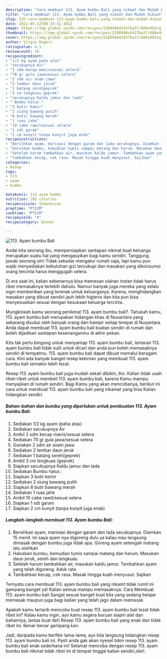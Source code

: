 ```yaml
---
description: "Cara membuat 113. Ayam bumbu Bali yang nikmat dan Mudah Dibuat"
title: "Cara membuat 113. Ayam bumbu Bali yang nikmat dan Mudah Dibuat"
slug: 535-cara-membuat-113-ayam-bumbu-bali-yang-nikmat-dan-mudah-dibuat
date: 2021-05-12T00:35:51.481Z
image: https://img-global.cpcdn.com/recipes/5288948a5437ba37/680x482cq70/113-ayam-bumbu-bali-foto-resep-utama.jpg
thumbnail: https://img-global.cpcdn.com/recipes/5288948a5437ba37/680x482cq70/113-ayam-bumbu-bali-foto-resep-utama.jpg
cover: https://img-global.cpcdn.com/recipes/5288948a5437ba37/680x482cq70/113-ayam-bumbu-bali-foto-resep-utama.jpg
author: Virgie Rogers
ratingvalue: 4.1
reviewcount: 10
recipeingredient:
- "1/2 kg ayam paha atas"
- "secukupnya Air"
- "2 sdm kecap manissesuai selera"
- "70 gr gula jawasesuai selera"
- "2 sdm air asam jawa"
- "2 lembar daun jeruk"
- "1 batang serehgeprek"
- "3 cm lengkuas geprek"
- "secukupnya Kaldu jamur dan lada"
- " Bumbu halus "
- "3 butir kemir"
- "2 siung bawang putih"
- "8 butir bawang merah"
- "1 ruas jahe"
- "10 cabe rawitsesuai selera"
- "1 sdt garam"
- "2 cm kunyit tanpa kunyit juga enak"
recipeinstructions:
- "Bersihkan ayam, marinasi dengan garam dan lada secukupnya. Diamkan 15 menit. Ini saya ayam nya digoreng dulu ya kalau mau langsung dimasak dengan bumbu juga tidak apa. Goreng ayam setengah matang lalu sisihkan"
- "Haluskan bumbu, kemudian tumis sampai matang dan harum. Masukan daun jeruk, sereh dan lengkuas."
- "Setelah harum tambahkan air, masukan kaldu jamur. Tambahkan ayam yang telah digoreng. Aduk rata"
- "Tambahkan kecap, cek rasa. Masak hingga kuah menyusut. Sajikan"
categories:
- Resep
tags:
- 113
- ayam
- bumbu

katakunci: 113 ayam bumbu 
nutrition: 295 calories
recipecuisine: Indonesian
preptime: "PT22M"
cooktime: "PT51M"
recipeyield: "4"
recipecategory: Dinner

---
```



![113. Ayam bumbu Bali](https://img-global.cpcdn.com/recipes/5288948a5437ba37/680x482cq70/113-ayam-bumbu-bali-foto-resep-utama.jpg)

Andai kita seorang ibu, mempersiapkan santapan nikmat buat keluarga merupakan suatu hal yang mengasyikan bagi kamu sendiri. Tanggung jawab seorang istri Tidak sekadar mengatur rumah saja, tapi kamu pun wajib menyediakan kebutuhan gizi tercukupi dan masakan yang dikonsumsi orang tercinta harus menggugah selera.

Di era  saat ini, kalian sebenarnya bisa memesan olahan instan tidak harus ribet memasaknya terlebih dahulu. Namun banyak juga mereka yang selalu ingin memberikan yang terenak untuk keluarganya. Karena, menghidangkan masakan yang dibuat sendiri jauh lebih higienis dan kita pun bisa menyesuaikan sesuai dengan kesukaan keluarga tercinta. 



Mungkinkah kamu seorang penikmat 113. ayam bumbu bali?. Tahukah kamu, 113. ayam bumbu bali merupakan hidangan khas di Nusantara yang sekarang disukai oleh banyak orang dari hampir setiap tempat di Nusantara. Anda dapat membuat 113. ayam bumbu bali buatan sendiri di rumah dan boleh dijadikan santapan kesenanganmu di akhir pekan.

Kita tak perlu bingung untuk menyantap 113. ayam bumbu bali, lantaran 113. ayam bumbu bali tidak sulit untuk dicari dan anda pun boleh memasaknya sendiri di tempatmu. 113. ayam bumbu bali dapat dibuat memalui beragam cara. Kini ada banyak banget resep kekinian yang membuat 113. ayam bumbu bali semakin lebih lezat.

Resep 113. ayam bumbu bali juga mudah sekali dibikin, lho. Kalian tidak usah ribet-ribet untuk membeli 113. ayam bumbu bali, karena Kamu mampu menyajikan di rumah sendiri. Bagi Kamu yang akan mencobanya, berikut ini cara untuk membuat 113. ayam bumbu bali yang nikamat yang bisa Kalian hidangkan sendiri.

<!--inarticleads1-->

##### Bahan-bahan dan bumbu yang diperlukan untuk pembuatan 113. Ayam bumbu Bali:

1. Sediakan 1/2 kg ayam (paha atas)
1. Sediakan secukupnya Air
1. Ambil 2 sdm kecap manis/sesuai selera
1. Sediakan 70 gr gula jawa/sesuai selera
1. Gunakan 2 sdm air asam jawa
1. Sediakan 2 lembar daun jeruk
1. Sediakan 1 batang sereh(geprek)
1. Ambil 3 cm lengkuas (geprek)
1. Siapkan secukupnya Kaldu jamur dan lada
1. Sediakan  Bumbu halus :
1. Siapkan 3 butir kemir
1. Sediakan 2 siung bawang putih
1. Siapkan 8 butir bawang merah
1. Sediakan 1 ruas jahe
1. Ambil 10 cabe rawit/sesuai selera
1. Siapkan 1 sdt garam
1. Siapkan 2 cm kunyit (tanpa kunyit juga enak)




<!--inarticleads2-->

##### Langkah-langkah membuat 113. Ayam bumbu Bali:

1. Bersihkan ayam, marinasi dengan garam dan lada secukupnya. Diamkan 15 menit. Ini saya ayam nya digoreng dulu ya kalau mau langsung dimasak dengan bumbu juga tidak apa. Goreng ayam setengah matang lalu sisihkan
1. Haluskan bumbu, kemudian tumis sampai matang dan harum. Masukan daun jeruk, sereh dan lengkuas.
1. Setelah harum tambahkan air, masukan kaldu jamur. Tambahkan ayam yang telah digoreng. Aduk rata
1. Tambahkan kecap, cek rasa. Masak hingga kuah menyusut. Sajikan




Ternyata cara membuat 113. ayam bumbu bali yang nikamt tidak rumit ini gampang banget ya! Kalian semua mampu memasaknya. Cara Membuat 113. ayam bumbu bali Sangat sesuai banget buat kita yang sedang belajar memasak maupun juga bagi kalian yang telah jago dalam memasak.

Apakah kamu tertarik mencoba buat resep 113. ayam bumbu bali lezat tidak ribet ini? Kalau kamu ingin, ayo kamu segera buruan siapin alat dan bahannya, lantas buat deh Resep 113. ayam bumbu bali yang enak dan tidak ribet ini. Benar-benar gampang kan. 

Jadi, daripada kamu berfikir lama-lama, ayo kita langsung hidangkan resep 113. ayam bumbu bali ini. Pasti anda gak akan nyesel bikin resep 113. ayam bumbu bali enak sederhana ini! Selamat mencoba dengan resep 113. ayam bumbu bali nikmat tidak ribet ini di tempat tinggal kalian sendiri,oke!.

